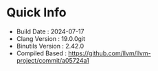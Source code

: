 # Quick Info
* Build Date : 2024-07-17
* Clang Version : 19.0.0git
* Binutils Version : 2.42.0
* Compiled Based : https://github.com/llvm/llvm-project/commit/a05724a1
